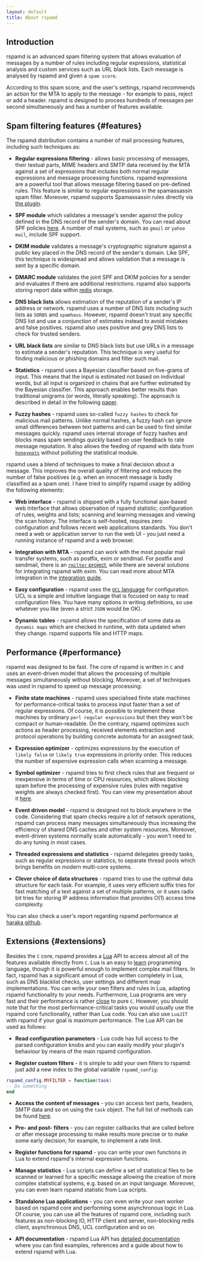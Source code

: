 ```yaml
---
layout: default
title: About rspamd
---
```


## Introduction

rspamd is an advanced spam filtering system that allows evaluation of messages by a number of rules including regular expressions, statistical analysis and custom services such as URL black lists. Each message is analysed by rspamd and given a `spam score`.

According to this spam score, and the user's settings, rspamd recommends an action for the MTA to apply to the message - for example to pass, reject or add a header. rspamd is designed to process hundreds of messages per second simultaneously and has a number of features available.

## Spam filtering features {#features}

The rspamd distribution contains a number of mail processing features, including such techniques as:

* **Regular expressions filtering** - allows basic processing of messages, their textual parts, MIME headers and SMTP data received by the MTA against a set of expressions that includes both normal regular expressions and message processing functions. rspamd expressions are a powerful tool that allows message filtering based on pre-defined rules. This feature is similar to regular expressions in the spamassassin spam filter. Moreover, rspamd supports Spamassassin rules directly via [the plugin](https://rspamd.com/doc/modules/spamassassin.html).


* **SPF module** which validates a message's sender against the policy defined in the DNS record of the sender's domain. You can read about SPF policies [here](http://www.openspf.org/). A number of mail systems, such as `gmail` or `yahoo mail`, include SPF support.


* **DKIM module** validates a message's cryptographic signature against a public key placed in the DNS record of the sender's domain. Like SPF, this technique is widespread and allows validation that a message is sent by a specific domain.

* **DMARC module** validates the joint SPF and DKIM policies for a sender and evaluates if there are additional restrictions. rspamd also supports storing report data within [redis](http://redis.io) storage.


* **DNS black lists** allows estimation of the reputation of a sender's IP address or network. rspamd uses a number of DNS lists including such lists as `SORBS` and `spamhaus`. However, rspamd doesn't trust any specific DNS list and use a conjunction of estimates instead to avoid mistakes and false positives. rspamd also uses positive and grey DNS lists to check for trusted senders.


* **URL black lists** are similar to DNS black lists but use URLs in a message to estimate a sender's reputation. This technique is very useful for finding malicious or phishing domains and filter such mail.


* **Statistics** - rspamd uses a Bayesian classifier based on five-grams of input. This means that the input is estimated not based on individual words, but all input is organized in chains that are further estimated by the Bayesian classifier. This approach enables better results than traditional unigrams (or words, literally speaking). The approach is described in detail in the following [paper](http://osbf-lua.luaforge.net/papers/osbf-eddc.pdf).


* **Fuzzy hashes** - rspamd uses so-called `fuzzy hashes` to check for malicious mail patterns. Unlike normal hashes, a fuzzy hash can ignore small differences between text patterns and can be used to find similar messages quickly. rspamd uses internal storage of fuzzy hashes and blocks mass spam sendings quickly based on user feedback to rate message reputation. It also allows the feeding of rspamd with data from [`honeypots`](http://en.wikipedia.org/wiki/Honeypot_(computing)#Spam_versions) without polluting the statistical module.

rspamd uses a blend of techniques to make a final decision about a message. This improves the overall quality of filtering and reduces the number of false positives (e.g. when an innocent message is badly classified as a spam one). I have tried to simplify rspamd usage by adding the following elements:

* **Web interface** - rspamd is shipped with a fully functional ajax-based web interface that allows observation of rspamd statistic; configuration of rules, weights and lists; scanning and learning messages and viewing the scan history. The interface is self-hosted, requires zero configuration and follows recent web applications standards. You don't need a web or application server to run the web UI - you just need a running instance of rspamd and a web browser.


* **Integration with MTA** - rspamd can work with the most popular mail transfer systems, such as postfix, exim or sendmail. For postfix and sendmail, there is an [`rmilter` project](https://github.com/vstakhov/rmilter), while there are several solutions for integrating rspamd with exim. You can read more about MTA integration in the [integration guide](https://rspamd.com/doc/integration.html).


* **Easy configuration** - rspamd uses the [`UCL` language](https://github.com/vstakhov/libucl) for configuration. UCL is a simple and intuitive language that is focused on easy to read configuration files. You have many options in writing definitions, so use whatever you like (even a strict `JSON` would be OK).

* **Dynamic tables** - rspamd allows the specification of some data as `dynamic maps` which are checked in runtime, with data updated when they change. rspamd supports file and HTTP maps.

## Performance {#performance}

rspamd was designed to be fast. The core of rspamd is written in `C` and uses an event-driven model that allows the processing of multiple messages simultaneously without blocking. Moreover, a set of techniques was used in rspamd to speed up message processing:

* **Finite state machines** - rspamd uses specialised finite state machines for performance-critical tasks to process input faster than a set of regular expressions. Of course, it is possible to implement these machines by ordinary `perl regular expressions` but then they won't be compact or human-readable. On the contrary, rspamd optimizes such actions as header processing, received elements extraction and protocol operations by building concrete automata for an assigned task.

* **Expression optimizer** - optimizes expressions by the execution of `likely false` or `likely true` expressions in priority order. This reduces the number of expensive expression calls when scanning a message.

* **Symbol optimizer** - rspamd tries to first check rules that are frequent or inexpensive in terms of time or CPU resources, which allows blocking spam before the processing of expensive rules (rules with negative weights are always checked first). You can view my presentation about it [here](https://highsecure.ru/ast-rspamd.pdf).

* **Event driven model** - rspamd is designed not to block anywhere in the code. Considering that spam checks require a lot of network operations, rspamd can process many messages simultaneously thus increasing the efficiency of shared DNS caches and other system resources. Moreover, event-driven systems normally scale automatically - you won't need to do any tuning in most cases.

* **Threaded expressions and statistics** - rspamd delegates greedy tasks, such as regular expressions or statistics, to separate thread pools which brings benefits on modern multi-core systems.

* **Clever choice of data structures** - rspamd tries to use the optimal data structure for each task. For example, it uses very efficient suffix tries for fast matching of a text against a set of multiple patterns, or it uses radix bit tries for storing IP address information that provides O(1) access time complexity.

You can also check a user's report regarding rspamd performance at [haraka github](https://github.com/haraka/Haraka/pull/964#issuecomment-100694945).

## Extensions {#extensions}

Besides the `C` core, rspamd provides a [Lua](http://lua.org) API to access almost all of the features available directly from `C`. Lua is an easy to [learn](http://lua-users.org/wiki/TutorialDirectory) programming language, though it is powerful enough to implement complex mail filters. In fact, rspamd has a significant amout of code written completely in Lua, such as DNS blacklist checks, user settings and different map implementations. You can write your own filters and rules in Lua, adapting rspamd functionality to your needs. Furthermore, Lua programs are very fast and their performance is rather [close](http://attractivechaos.github.io/plb/) to pure `C`. However, you should note that for the most performance-critical tasks you would usually use the rspamd core functionality, rather than Lua code. You can also use `LuaJIT` with rspamd if your goal is maximum performance. The Lua API can be used as follows:

* **Read configuration parameters** - Lua code has full access to the parsed configuration knobs and you can easily modify your plugin's behaviour by means of the main rspamd configuration.

* **Register custom filters** - it is simple to add your own filters to rspamd: just add a new index to the global variable `rspamd_config`:

~~~lua
rspamd_config.MYFILTER = function(task)
-- Do something
end
~~~

* **Access the content of messages** - you can access text parts, headers, SMTP data and so on using the `task` object. The full list of methods can be found [here](https://rspamd.com/doc/lua/task.html).

* **Pre- and post- filters** - you can register callbacks that are called before or after message processing to make results more precise or to make some early decision; for example, to implement a rate limit.

* **Register functions for rspamd** - you can write your own functions in Lua to extend rspamd's internal expression functions.

* **Manage statistics** - Lua scripts can define a set of statistical files to be scanned or learned for a specific message allowing the creation of more complex statistical systems, e.g. based on an input language. Moreover, you can even learn rspamd statistic from Lua scripts.

* **Standalone Lua applications** - you can even write your own worker based on rspamd core and performing some asynchronous logic in Lua. Of course, you can use all the features of rspamd core, including such features as non-blocking IO, HTTP client and server, non-blocking redis client, asynchronous DNS, UCL configuration and so on.

* **API documentation** - rspamd Lua API has [detailed documentation](https://rspamd.com/doc/lua) where you can find examples, references and a guide about how to extend rspamd with Lua.

